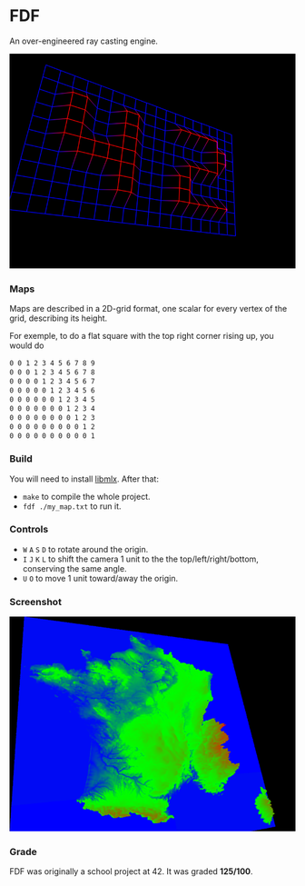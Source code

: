 # FDF

An over-engineered ray casting engine. 

![42](/.github/42.png)

### Maps

Maps are described in a 2D-grid format, one scalar for every vertex of the grid, describing its height.

For exemple, to do a flat square with the top right corner rising up, you would do 

```text
0 0 1 2 3 4 5 6 7 8 9
0 0 0 1 2 3 4 5 6 7 8
0 0 0 0 1 2 3 4 5 6 7
0 0 0 0 0 1 2 3 4 5 6
0 0 0 0 0 0 1 2 3 4 5
0 0 0 0 0 0 0 1 2 3 4
0 0 0 0 0 0 0 0 1 2 3
0 0 0 0 0 0 0 0 0 1 2
0 0 0 0 0 0 0 0 0 0 1
```

### Build

You will need to install [libmlx](https://projects.intra.42.fr/uploads/document/document/7/sources.tgz). After that:

* `make` to compile the whole project.
* `fdf ./my_map.txt` to run it.

### Controls

* `W` `A` `S` `D` to rotate around the origin.
* `I` `J` `K` `L` to shift the camera 1 unit to the the top/left/right/bottom, conserving the same angle.
* `U` `O` to move 1 unit toward/away the origin.

### Screenshot 

![france](/.github/france.png)

### Grade

FDF was originally a school project at 42. It was graded **125/100**.
